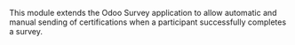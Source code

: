 This module extends the Odoo Survey application to allow automatic and
manual sending of certifications when a participant successfully
completes a survey.
